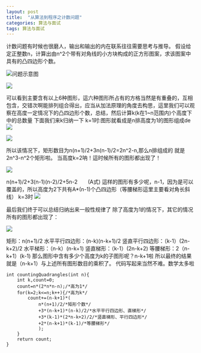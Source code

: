 ```yaml
---
layout: post
title:  "从算法到程序之计数问题"
categories: 算法与面试
tags: 算法与面试
---
```

计数问题有时候也很磨人，输出和输出的内在联系往往需要思考与推导。
假设给定正整数n，计算出由n^2个带有对角线的小方块构成的正方形图案，求该图案中具有的凸四边形个数。

![](http://upload-images.jianshu.io/upload_images/1724316-d33f6ece80811a59.png?imageMogr2/auto-orient/strip%7CimageView2/2/w/1240)问题示意图

![](http://upload-images.jianshu.io/upload_images/1724316-1c56dbb01b5b53f0.png?imageMogr2/auto-orient/strip%7CimageView2/2/w/1240)

可以看到主要含有以上6种图形，這六种图形所占有的方格当然是有重叠的，互相包含，交错次啊能排列组合得出，应当从加法原理的角度去构思，這里我们可以观察在高度一定情况下的凸四边形个数，总结，然后计算k(k在1~n范围内)个高度下中的总数量
下面我们来k归纳一下
k=1时:图形就看成是n排高度为1的图形组成de
![](http://upload-images.jianshu.io/upload_images/1724316-4da84392d29a975a.png?imageMogr2/auto-orient/strip%7CimageView2/2/w/1240)

![](http://upload-images.jianshu.io/upload_images/1724316-eda567454dc913b0.png?imageMogr2/auto-orient/strip%7CimageView2/2/w/1240)

所以该情况下，矩形数目为n(n+1)/2+3n(n-1)/2=2n^2-n,那么n排组成的
就是2n^3-n^2个矩形啦。
当高度k=2呐！這时候所有的图形都出现了！

![](http://upload-images.jianshu.io/upload_images/1724316-cfaf4536dac46b81.png?imageMogr2/auto-orient/strip%7CimageView2/2/w/1240)

n(n+1)/2+3(n-1)(n-2)/2+5n-2       (A式)
這样的图形有多少呢，n-1，因为是可以覆盖的，所以高度为2下共有A*(n-1)个凸四边形（等腰梯形這里主要看对角长斜线）
k=3时
![](http://upload-images.jianshu.io/upload_images/1724316-f095bcf91c310769.png?imageMogr2/auto-orient/strip%7CimageView2/2/w/1240)

最后我们终于可以总结归纳出来一般性规律了
除了高度为1的情况下，其它的情况所有的图形都出现了：

![](http://upload-images.jianshu.io/upload_images/1724316-1fa2b94699c81b96.png?imageMogr2/auto-orient/strip%7CimageView2/2/w/1240)

矩形：n(n+1)/2
水平平行四边形：(n-k)(n-k+1)/2
竖直平行四边形：（k-1）(2n-k+2)/2
水平梯形：（n-k）(n-k+1)
竖直梯形：（k-1）(2n-k+2)
等腰梯形：2（n-k+1）(k-1)
那么图形中含有多少个高度为k的子图形呢？n-k+1啦
所以最终的结果就是（n-k+1）与上述所有图形数目的乘积了。
代码写起来当然不难。数学太多啦

    int countingQuadrangles(int n){
    	int k,count=0;
    	count=n*(2*n*n-n);/*高为1*/
    	for(k=2;k<=n;k++){/*高为k*/
    		count+=(n-k+1)*(
    			n*(n+1)/2/*矩形个数*/
    			+3*(n-k+1)*(n-k)/2/*水平平行四边形、直梯形*/
    			+3*(k-1)*(2*n-k+2)/2/*竖直梯形、平行四边形*/
    			+2*(n-k+1)*(k-1)/*等腰梯形*/
    			);
    	}
    	return count;
    }

